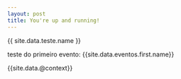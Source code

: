 ```yaml
---
layout: post
title: You're up and running!
---
```


{{ site.data.teste.name }}

teste do primeiro evento: {{site.data.eventos.first.name}}

{{site.data.@context}}
